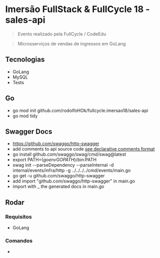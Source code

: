 # Imersão FullStack & FullCycle 18 - sales-api

> Evento realizado pela FullCycle / CodeEdu

> Microsserviços de vendas de ingressos em GoLang

## Tecnologias

- GoLang
- MySQL
- Tests

## Go

- go mod init github.com/rodolfoHOk/fullcycle.imersao18/sales-api
- go mod tidy

## Swagger Docs

- https://github.com/swaggo/http-swagger
- add comments to api source code [see declarative comments format](https://github.com/swaggo/swag#declarative-comments-format)
- go install github.com/swaggo/swag/cmd/swag@latest
- export PATH=$(go env GOPATH)/bin:$PATH
- swag init --parseDependency --parseInternal -d internal/events/infra/http -g ../../../../cmd/events/main.go
- go get -u github.com/swaggo/http-swagger
- add import "github.com/swaggo/http-swagger" in main.go
- import with \_ the generated docs in main.go

## Rodar

### Requisitos

- GoLang

### Comandos

-
